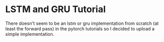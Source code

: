 # LSTM and GRU Tutorial

There doesn't seem to be an lstm or gru implementation from scratch (at least the forward pass) in the pytorch tutorials so I decided
to upload a simple implementation. 
